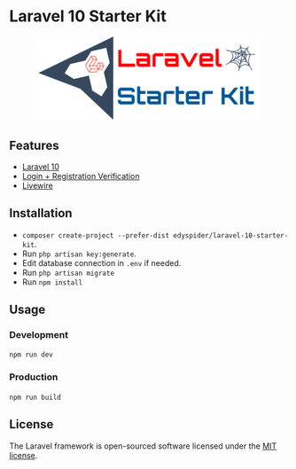 # Laravel 10 Starter Kit

<p align="center">
    <a href="https://laravel.com" target="_blank">
        <img src="./LaravelStarterKit_banner.png" width="400" alt="Laravel Logo">
    </a>
</p>

## Features

- [Laravel 10](https://laravel.com/)
- [Login + Registration Verification](https://laravel.com/docs/10.x/starter-kits#laravel-breeze)
- [Livewire](https://livewire.laravel.com/)

## Installation

- ```composer create-project --prefer-dist edyspider/laravel-10-starter-kit```.
- Run ```php artisan key:generate```.
- Edit database connection in ```.env``` if needed.
- Run ```php artisan migrate```
- Run ```npm install```

## Usage

### Development

```npm run dev```

### Production

```npm run build```

## License

The Laravel framework is open-sourced software licensed under the [MIT license](https://github.com/edyspider/laravel-10-starter-kit/blob/master/LICENSE).
